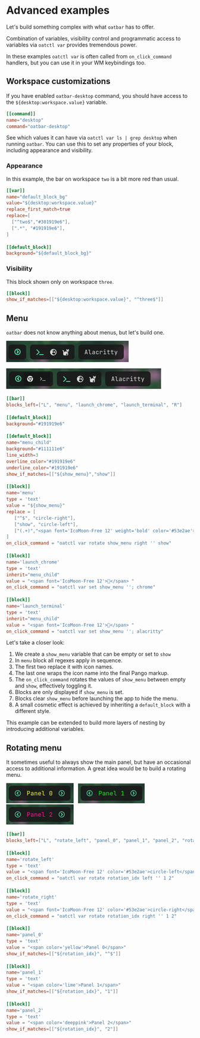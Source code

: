 # Advanced examples

Let's build something complex with what `oatbar` has to offer. 

<!-- toc -->

Combination of variables, visibility control and programmatic access to variables via `oatctl var` provides
tremendous power.

In these examples `oatctl var` is often called from `on_click_command` handlers, but you
can use it in your WM keybindings too.

## Workspace customizations

If you have enabled `oatbar-desktop` command, you should have access to the `${desktop:workspace.value}`
variable.

```toml
[[command]]
name="desktop"
command="oatbar-desktop"
```

See which values it can have via `oatctl var ls | grep desktop` when running `oatbar`. You can use
this to set any properties of your block, including appearance and visibility.

### Appearance

In this example, the bar on workspace `two` is a bit more red than usual.

```toml
[[var]]
name="default_block_bg"
value="${desktop:workspace.value}"
replace_first_match=true
replace=[
  ["^two$","#301919e6"],
  [".*", "#191919e6"],
]

[[default_block]]
background="${default_block_bg}"
```

### Visibility

This block shown only on workspace `three`.

```toml
[[block]]
show_if_matches=[["${desktop:workspace.value}", "^three$"]]
```

## Menu

`oatbar` does not know anything about menus, but let's build one.

![Menu Closed](menu-closed.png)

![Menu Open](menu-open.png)

```toml
[[bar]]
blocks_left=["L", "menu", "launch_chrome", "launch_terminal", "R"]

[[default_block]]
background="#191919e6"

[[default_block]]
name="menu_child"
background="#111111e6"
line_width=3
overline_color="#191919e6"
underline_color="#191919e6"
show_if_matches=[["${show_menu}","show"]]

[[block]]
name='menu'
type = 'text'
value = "${show_menu}"
replace = [
   ["^$", "circle-right"],
   ["show", "circle-left"],
   ["(.+)","<span font='IcoMoon-Free 12' weight='bold' color='#53e2ae'>$1</span>"],
]
on_click_command = "oatctl var rotate show_menu right '' show"

[[block]]
name='launch_chrome'
type = 'text'
inherit="menu_child"
value = "<span font='IcoMoon-Free 12'></span> "
on_click_command = "oatctl var set show_menu ''; chrome"

[[block]]
name='launch_terminal'
type = 'text'
inherit="menu_child"
value = "<span font='IcoMoon-Free 12'></span> "
on_click_command = "oatctl var set show_menu ''; alacritty"
```

Let's take a closer look:

1. We create a `show_menu` variable that can be empty or set to `show`
1. In `menu` block all regexes apply in sequence.
1. The first two replace it with icon names. 
1. The last one wraps the icon name into the final Pango markup.
1. The `on_click_command` rotates the values of `show_menu` between empty and `show`, effectively toggling it.
1. Blocks are only displayed if `show_menu` is set.
1. Blocks clear `show_menu` before launching the app to hide the menu.
1. A small cosmetic effect is achieved by inheriting a `default_block` with a different style.

This example can be extended to build more layers of nesting by introducing additional variables.

## Rotating menu

It sometimes useful to always show the main panel, but have an occasional access to additional
information. A great idea would be to build a rotating menu.

![Panel 0](panel_0.png) &nbsp;
![Panel 1](panel_1.png) &nbsp;
![Panel 2](panel_2.png)

```toml
[[bar]]
blocks_left=["L", "rotate_left", "panel_0", "panel_1", "panel_2", "rotate_right", "R"]

[[block]]
name='rotate_left'
type = 'text'
value = "<span font='IcoMoon-Free 12' color='#53e2ae'>circle-left</span>"
on_click_command = "oatctl var rotate rotation_idx left '' 1 2"

[[block]]
name='rotate_right'
type = 'text'
value = "<span font='IcoMoon-Free 12' color='#53e2ae'>circle-right</span>"
on_click_command = "oatctl var rotate rotation_idx right '' 1 2"

[[block]]
name='panel_0'
type = 'text'
value = "<span color='yellow'>Panel 0</span>"
show_if_matches=[["${rotation_idx}", "^$"]]

[[block]]
name='panel_1'
type = 'text'
value = "<span color='lime'>Panel 1</span>"
show_if_matches=[["${rotation_idx}", "1"]]

[[block]]
name='panel_2'
type = 'text'
value = "<span color='deeppink'>Panel 2</span>"
show_if_matches=[["${rotation_idx}", "2"]]
```
